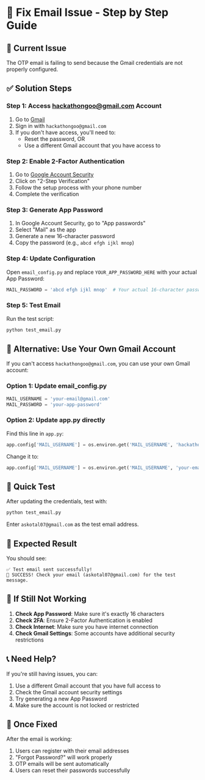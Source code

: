# 🔧 Fix Email Issue - Step by Step Guide

## 🚨 Current Issue
The OTP email is failing to send because the Gmail credentials are not properly configured.

## ✅ Solution Steps

### Step 1: Access hackathongoo@gmail.com Account
1. Go to [Gmail](https://gmail.com)
2. Sign in with `hackathongoo@gmail.com`
3. If you don't have access, you'll need to:
   - Reset the password, OR
   - Use a different Gmail account that you have access to

### Step 2: Enable 2-Factor Authentication
1. Go to [Google Account Security](https://myaccount.google.com/security)
2. Click on "2-Step Verification"
3. Follow the setup process with your phone number
4. Complete the verification

### Step 3: Generate App Password
1. In Google Account Security, go to "App passwords"
2. Select "Mail" as the app
3. Generate a new 16-character password
4. Copy the password (e.g., `abcd efgh ijkl mnop`)

### Step 4: Update Configuration
Open `email_config.py` and replace `YOUR_APP_PASSWORD_HERE` with your actual App Password:

```python
MAIL_PASSWORD = 'abcd efgh ijkl mnop'  # Your actual 16-character password
```

### Step 5: Test Email
Run the test script:
```bash
python test_email.py
```

## 🔄 Alternative: Use Your Own Gmail Account

If you can't access `hackathongoo@gmail.com`, you can use your own Gmail account:

### Option 1: Update email_config.py
```python
MAIL_USERNAME = 'your-email@gmail.com'
MAIL_PASSWORD = 'your-app-password'
```

### Option 2: Update app.py directly
Find this line in `app.py`:
```python
app.config['MAIL_USERNAME'] = os.environ.get('MAIL_USERNAME', 'hackathongoo@gmail.com')
```
Change it to:
```python
app.config['MAIL_USERNAME'] = os.environ.get('MAIL_USERNAME', 'your-email@gmail.com')
```

## 🧪 Quick Test

After updating the credentials, test with:
```bash
python test_email.py
```

Enter `askotal07@gmail.com` as the test email address.

## 🎯 Expected Result

You should see:
```
✅ Test email sent successfully!
🎉 SUCCESS! Check your email (askotal07@gmail.com) for the test message.
```

## 🚨 If Still Not Working

1. **Check App Password**: Make sure it's exactly 16 characters
2. **Check 2FA**: Ensure 2-Factor Authentication is enabled
3. **Check Internet**: Make sure you have internet connection
4. **Check Gmail Settings**: Some accounts have additional security restrictions

## 📞 Need Help?

If you're still having issues, you can:
1. Use a different Gmail account that you have full access to
2. Check the Gmail account security settings
3. Try generating a new App Password
4. Make sure the account is not locked or restricted

## 🎉 Once Fixed

After the email is working:
1. Users can register with their email addresses
2. "Forgot Password?" will work properly
3. OTP emails will be sent automatically
4. Users can reset their passwords successfully
